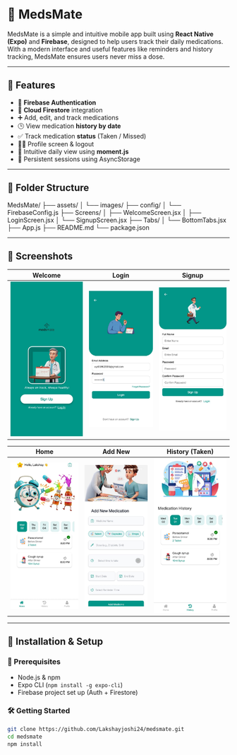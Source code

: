 # 💊 MedsMate

MedsMate is a simple and intuitive mobile app built using **React Native (Expo)** and **Firebase**, designed to help users track their daily medications. With a modern interface and useful features like reminders and history tracking, MedsMate ensures users never miss a dose.

---

## 🚀 Features

- 🔐 **Firebase Authentication**
- 💾 **Cloud Firestore** integration
- ➕ Add, edit, and track medications
- 🕒 View medication **history by date**
- ✅ Track medication **status** (Taken / Missed)
- 🧑‍💻 Profile screen & logout
- 📆 Intuitive daily view using **moment.js**
- 🔁 Persistent sessions using AsyncStorage

---

## 📂 Folder Structure

MedsMate/
├── assets/
│ └── images/
├── config/
│ └── FirebaseConfig.js
├── Screens/
│ ├── WelcomeScreen.jsx
│ ├── LoginScreen.jsx
│ └── SignupScreen.jsx
├── Tabs/
│ └── BottomTabs.jsx
├── App.js
├── README.md
└── package.json


---

## 📸 Screenshots


| Welcome | Login | Signup |
|--------|-------|--------|
| ![](./assets/screenshots/welcome.jpg) | ![](./assets/screenshots/login.jpg) | ![](./assets/screenshots/signup.jpg) |

| Home | Add New | History (Taken) |
|------|---------|-----------------|
| ![](./assets/screenshots/home.jpg) | ![](./assets/screenshots/addnew.jpg) | ![](./assets/screenshots/history.jpg) |

---

## 🔧 Installation & Setup

### 📌 Prerequisites

- Node.js & npm
- Expo CLI (`npm install -g expo-cli`)
- Firebase project set up (Auth + Firestore)

### 🛠️ Getting Started

```bash
git clone https://github.com/Lakshayjoshi24/medsmate.git
cd medsmate
npm install



